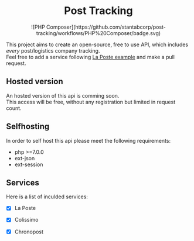 <h1 align="center">Post Tracking</h1>
<p align="center">![PHP Composer](https://github.com/stantabcorp/post-tracking/workflows/PHP%20Composer/badge.svg)</p>

This project aims to create an open-source, free to use API, which includes *every* post/logistics company tracking.  
Feel free to add a service following [La Poste example](https://github.com/stantabcorp/post-tracking/blob/master/Services/LaPoste.php) and make a pull request.

## Hosted version
An hosted version of this api is comming soon.  
This access will be free, without any registration but limited in request count.

## Selfhosting
In order to self host this api please meet the following requirements:
- php >=7.0.0
- ext-json
- ext-session

## Services

Here is a list of inculded services: 
- [X] La Poste
- [X] Colissimo
- [X] Chronopost

